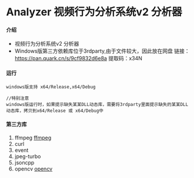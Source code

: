 # Analyzer 视频行为分析系统v2 分析器

#### 介绍
* 视频行为分析系统v2 分析器
* Windows版第三方依赖库位于3rdparty,由于文件较大，因此放在网盘 链接：https://pan.quark.cn/s/9cf9832d6e8a 提取码：x34N

#### 运行
~~~
windows版支持 x64/Release,x64/Debug

//特别注意
windows版运行时，如果提示缺失某某DLL动态库，需要将3rdparty里面提示缺失的某某DLL动态库，拷贝到x64/Release 或 x64/Debug中

~~~

#### 第三方库

1.  ffmpeg [ffmpeg](http://ffmpeg.org/)
2.  curl
3.  event
4.  jpeg-turbo
5.  jsoncpp
6.  opencv [opencv](https://opencv.org/)


